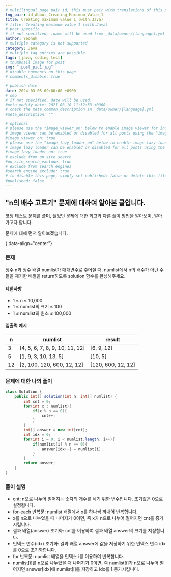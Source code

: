 ```yaml
---
# multilingual page pair id, this must pair with translations of this page. (This name must be unique)
lng_pair: id_About_Creating_Maximum_Value_1
title: Creating maximum value 1 (with.Java)
# title: Creating maximum value 1 (with.Java)
# post specific
# if not specified, .name will be used from _data/owner/[language].yml
author: Yeonuk
# multiple category is not supported
category: Java
# multiple tag entries are possible
tags: [java, coding test]
# thumbnail image for post
img: ":post_pic1.jpg"
# disable comments on this page
# comments_disable: true

# publish date
date: 2024-03-05 09:00:00 +0900
# seo
# if not specified, date will be used.
#meta_modify_date: 2021-08-10 11:32:53 +0900
# check the meta_common_description in _data/owner/[language].yml
#meta_description: ""

# optional
# please use the "image_viewer_on" below to enable image viewer for individual pages or posts (_posts/ or [language]/_posts folders).
# image viewer can be enabled or disabled for all posts using the "image_viewer_posts: true" setting in _data/conf/main.yml.
#image_viewer_on: true
# please use the "image_lazy_loader_on" below to enable image lazy loader for individual pages or posts (_posts/ or [language]/_posts folders).
# image lazy loader can be enabled or disabled for all posts using the "image_lazy_loader_posts: true" setting in _data/conf/main.yml.
#image_lazy_loader_on: true
# exclude from on site search
#on_site_search_exclude: true
# exclude from search engines
#search_engine_exclude: true
# to disable this page, simply set published: false or delete this file
#published: false
---
```


<!-- outline-start -->

## "n의 배수 고르기" 문제에 대하여 알아본 글입니다.

코딩 테스트 문제를 풀며, 풀었던 문제에 대한 회고와 다른 풀이 방법을 알아보며, 알아가고자 합니다.

문제에 대해 먼저 알아보겠습니다.

{:data-align="center"}

<!-- outline-end -->

### 문제

정수 n과 정수 배열 numlist가 매개변수로 주어질 때, numlist에서 n의 배수가 아닌 수들을 제거한 배열을 return하도록 solution 함수를 완성해주세요.

#### 제한사항

- 1 ≤ n ≤ 10,000
- 1 ≤ numlist의 크기 ≤ 100
- 1 ≤ numlist의 원소 ≤ 100,000

#### 입출력 예시

| n   | numlist                        | result             |
| --- | ------------------------------ | ------------------ |
| 3   | [4, 5, 6, 7, 8, 9, 10, 11, 12] | [6, 9, 12]         |
| 5   | [1, 9, 3, 10, 13, 5]           | [10, 5]            |
| 12  | [2, 100, 120, 600, 12, 12]     | [120, 600, 12, 12] |

<!-- | start_num | end_num | result |
| --------- | ------- | ------ |
| 10        | 3       | 0      | -->

### 문제에 대한 나의 풀이

```java
class Solution {
    public int[] solution(int n, int[] numlist) {
        int cnt = 0;
        for(int x : numlist){
            if(x % n == 0){
                cnt++;
            }
        }
        int[] answer = new int[cnt];
        int idx = 0;
        for(int i = 0; i < numlist.length; i++){
            if(numlist[i] % n == 0){
                answer[idx++] = numlist[i];
            }
        }
        return answer;
    }
}
```

### 풀이 설명

- cnt: n으로 나누어 떨어지는 숫자의 개수를 세기 위한 변수입니다. 초기값은 0으로 설정됩니다.
- for-each 반복문: numlist 배열에서 x를 하나씩 꺼내어 반복합니다.
- x를 n으로 나누었을 때 나머지가 0이면, 즉 x가 n으로 나누어 떨어지면 cnt를 증가시킵니다.
- 결과 배열(answer) 초기화: cnt를 이용하여 결과 배열 answer의 크기를 지정합니다.
- 인덱스 변수(idx) 초기화: 결과 배열 answer에 값을 저장하기 위한 인덱스 변수 idx를 0으로 초기화합니다.
- for 반복문: numlist 배열을 인덱스 i를 이용하여 반복합니다.
- numlist[i]를 n으로 나누었을 때 나머지가 0이면, 즉 numlist[i]가 n으로 나누어 떨어지면 answer[idx]에 numlist[i]를 저장하고 idx를 1 증가시킵니다.
